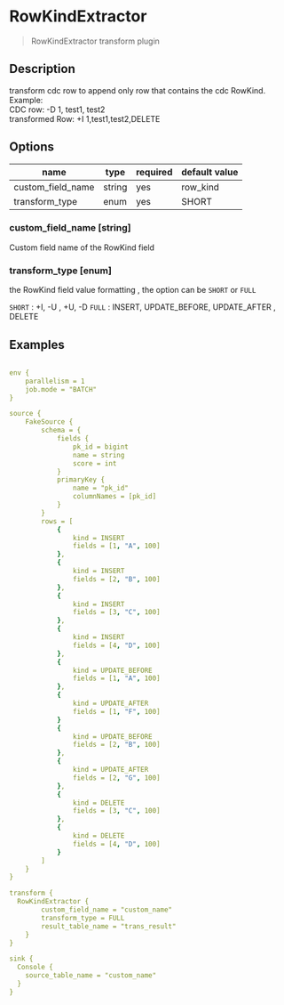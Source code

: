 # RowKindExtractor

> RowKindExtractor transform plugin

## Description

transform cdc row to append only row that contains the cdc RowKind. <br />
Example: <br />
CDC row: -D 1, test1, test2 <br />
transformed Row: +I 1,test1,test2,DELETE

## Options

| name              | type   | required | default value |
|-------------------|--------|----------|---------------|
| custom_field_name | string | yes      | row_kind      |
| transform_type    | enum   | yes      | SHORT         |

### custom_field_name [string]

Custom field name of the RowKind field 

### transform_type [enum]

the RowKind field value formatting , the option can be `SHORT` or `FULL`

`SHORT` : +I, -U , +U, -D
`FULL` : INSERT, UPDATE_BEFORE, UPDATE_AFTER , DELETE

## Examples


```yaml

env {
    parallelism = 1
    job.mode = "BATCH"
}

source {
    FakeSource {
        schema = {
            fields {
                pk_id = bigint
                name = string
                score = int
            }
            primaryKey {
                name = "pk_id"
                columnNames = [pk_id]
            }
        }
        rows = [
            {
                kind = INSERT
                fields = [1, "A", 100]
            },
            {
                kind = INSERT
                fields = [2, "B", 100]
            },
            {
                kind = INSERT
                fields = [3, "C", 100]
            },
            {
                kind = INSERT
                fields = [4, "D", 100]
            },
            {
                kind = UPDATE_BEFORE
                fields = [1, "A", 100]
            },
            {
                kind = UPDATE_AFTER
                fields = [1, "F", 100]
            }
            {
                kind = UPDATE_BEFORE
                fields = [2, "B", 100]
            },
            {
                kind = UPDATE_AFTER
                fields = [2, "G", 100]
            },
            {
                kind = DELETE
                fields = [3, "C", 100]
            },
            {
                kind = DELETE
                fields = [4, "D", 100]
            }
        ]
    }
}

transform {
  RowKindExtractor {
        custom_field_name = "custom_name"
        transform_type = FULL
        result_table_name = "trans_result"
    }
}

sink {
  Console {
    source_table_name = "custom_name"
  }
}

```

